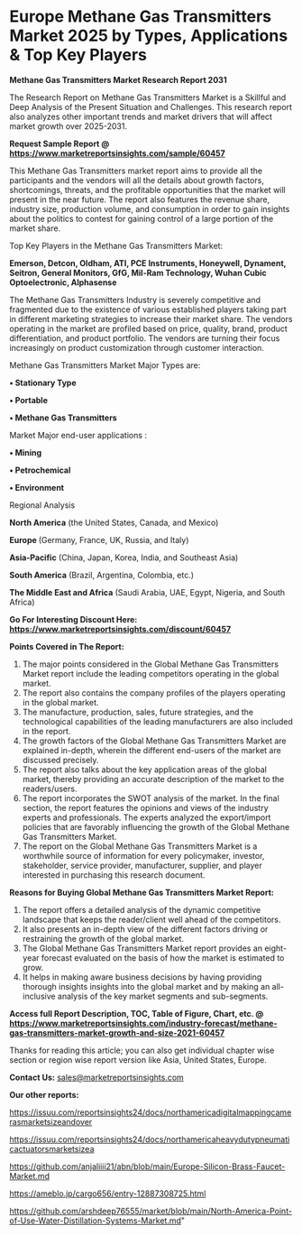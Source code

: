 # Europe Methane Gas Transmitters Market 2025 by Types, Applications & Top Key Players

<strong>Methane Gas Transmitters Market Research Report 2031</strong>

The Research Report on Methane Gas Transmitters Market is a Skillful and Deep Analysis of the Present Situation and Challenges. This research report also analyzes other important trends and market drivers that will affect market growth over 2025-2031.

<strong>Request Sample Report @ <a href=https://www.marketreportsinsights.com/sample/60457>https://www.marketreportsinsights.com/sample/60457</a></strong>

This Methane Gas Transmitters market report aims to provide all the participants and the vendors will all the details about growth factors, shortcomings, threats, and the profitable opportunities that the market will present in the near future. The report also features the revenue share, industry size, production volume, and consumption in order to gain insights about the politics to contest for gaining control of a large portion of the market share.

Top Key Players in the Methane Gas Transmitters Market:

<strong>Emerson, Detcon, Oldham, ATI, PCE Instruments, Honeywell, Dynament, Seitron, General Monitors, GfG, Mil-Ram Technology, Wuhan Cubic Optoelectronic, Alphasense</strong>

The Methane Gas Transmitters Industry is severely competitive and fragmented due to the existence of various established players taking part in different marketing strategies to increase their market share. The vendors operating in the market are profiled based on price, quality, brand, product differentiation, and product portfolio. The vendors are turning their focus increasingly on product customization through customer interaction.

Methane Gas Transmitters Market Major Types are:

<strong>• Stationary Type

• Portable

• Methane Gas Transmitters</strong>

Market Major end-user applications :

<strong>• Mining

• Petrochemical

• Environment</strong>

Regional Analysis

</u><strong><b>North America</b></strong> (the United States, Canada, and Mexico)

<strong><b>Europe </b></strong>(Germany, France, UK, Russia, and Italy)

<strong><b>Asia-Pacific</b></strong> (China, Japan, Korea, India, and Southeast Asia)

<strong><b>South America</b></strong> (Brazil, Argentina, Colombia, etc.)

<strong><b>The Middle East and Africa</b></strong> (Saudi Arabia, UAE, Egypt, Nigeria, and South Africa)

<strong>Go For Interesting Discount Here: <a href=https://www.marketreportsinsights.com/discount/60457>https://www.marketreportsinsights.com/discount/60457</a></strong>

<strong>Points Covered in The Report:</strong>
<ol>
  <li>The major points considered in the Global Methane Gas Transmitters Market report include the leading competitors operating in the global market.</li>
  <li>The report also contains the company profiles of the players operating in the global market.</li>
  <li>The manufacture, production, sales, future strategies, and the technological capabilities of the leading manufacturers are also included in the report.</li>
  <li>The growth factors of the Global Methane Gas Transmitters Market are explained in-depth, wherein the different end-users of the market are discussed precisely.</li>
  <li>The report also talks about the key application areas of the global market, thereby providing an accurate description of the market to the readers/users.</li>
  <li>The report incorporates the SWOT analysis of the market. In the final section, the report features the opinions and views of the industry experts and professionals. The experts analyzed the export/import policies that are favorably influencing the growth of the Global Methane Gas Transmitters Market.</li>
  <li>The report on the Global Methane Gas Transmitters Market is a worthwhile source of information for every policymaker, investor, stakeholder, service provider, manufacturer, supplier, and player interested in purchasing this research document.</li>
</ol>
<strong>Reasons for Buying Global Methane Gas Transmitters Market Report:</strong>

<ol>
  <li>The report offers a detailed analysis of the dynamic competitive landscape that keeps the reader/client well ahead of the competitors.</li>
  <li>It also presents an in-depth view of the different factors driving or restraining the growth of the global market.</li>
  <li>The Global Methane Gas Transmitters Market report provides an eight-year forecast evaluated on the basis of how the market is estimated to grow.</li>
  <li>It helps in making aware business decisions by having providing thorough insights insights into the global market and by making an all-inclusive analysis of the key market segments and sub-segments.</li>
</ol>
<strong>Access full Report Description, TOC, Table of Figure, Chart, etc. @ <a href=https://www.marketreportsinsights.com/industry-forecast/methane-gas-transmitters-market-growth-and-size-2021-60457>https://www.marketreportsinsights.com/industry-forecast/methane-gas-transmitters-market-growth-and-size-2021-60457</a></strong>


Thanks for reading this article; you can also get individual chapter wise section or region wise report version like Asia, United States, Europe.

<strong>Contact Us:</strong>
sales@marketreportsinsights.com

<strong>Our other reports:</strong>

<a href=https://issuu.com/reportsinsights24/docs/northamericadigitalmappingcamerasmarketsizeandover>https://issuu.com/reportsinsights24/docs/northamericadigitalmappingcamerasmarketsizeandover</a>

<a href=https://issuu.com/reportsinsights24/docs/northamericaheavydutypneumaticactuatorsmarketsizea>https://issuu.com/reportsinsights24/docs/northamericaheavydutypneumaticactuatorsmarketsizea</a>

<a href=https://github.com/anjaliiii21/abn/blob/main/Europe-Silicon-Brass-Faucet-Market.md>https://github.com/anjaliiii21/abn/blob/main/Europe-Silicon-Brass-Faucet-Market.md</a>

<a href=https://ameblo.jp/cargo656/entry-12887308725.html>https://ameblo.jp/cargo656/entry-12887308725.html</a>

<a href=https://github.com/arshdeep76555/market/blob/main/North-America-Point-of-Use-Water-Distillation-Systems-Market.md>https://github.com/arshdeep76555/market/blob/main/North-America-Point-of-Use-Water-Distillation-Systems-Market.md</a>"
